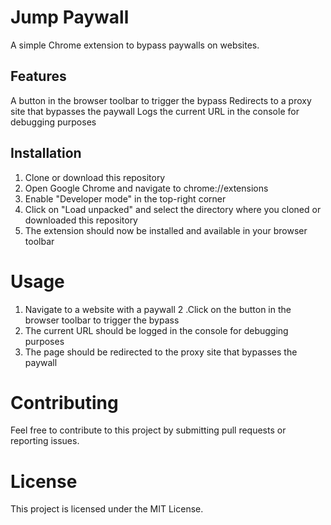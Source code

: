 # Jump Paywall
A simple Chrome extension to bypass paywalls on websites.

## Features
A button in the browser toolbar to trigger the bypass
Redirects to a proxy site that bypasses the paywall
Logs the current URL in the console for debugging purposes
## Installation
1. Clone or download this repository
2. Open Google Chrome and navigate to chrome://extensions
3. Enable "Developer mode" in the top-right corner
4. Click on "Load unpacked" and select the directory where you cloned or downloaded this repository
5. The extension should now be installed and available in your browser toolbar
# Usage
1. Navigate to a website with a paywall
2 .Click on the button in the browser toolbar to trigger the bypass
3. The current URL should be logged in the console for debugging purposes
4. The page should be redirected to the proxy site that bypasses the paywall
# Contributing
Feel free to contribute to this project by submitting pull requests or reporting issues.

# License
This project is licensed under the MIT License.
